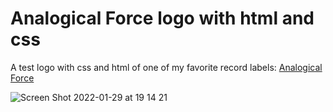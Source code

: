 # Analogical Force logo with html and css

A test logo with css and html of one of my favorite record labels: [Analogical Force](https://analogicalforce.bandcamp.com/)

![Screen Shot 2022-01-29 at 19 14 21](https://user-images.githubusercontent.com/598660/151679302-46e3ac22-0b3c-4df8-accf-e391151ae4a8.png)
